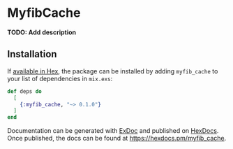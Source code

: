 # MyfibCache

**TODO: Add description**

## Installation

If [available in Hex](https://hex.pm/docs/publish), the package can be installed
by adding `myfib_cache` to your list of dependencies in `mix.exs`:

```elixir
def deps do
  [
    {:myfib_cache, "~> 0.1.0"}
  ]
end
```

Documentation can be generated with [ExDoc](https://github.com/elixir-lang/ex_doc)
and published on [HexDocs](https://hexdocs.pm). Once published, the docs can
be found at <https://hexdocs.pm/myfib_cache>.

